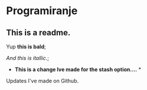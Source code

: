 # Programiranje

## This is a readme.

Yup **this is bald**;

*And this is itallic.*;

* **This is a change Ive made for the stash option....** *


Updates I've made on Github.
